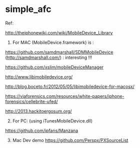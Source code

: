 simple_afc
==========

Ref: 

http://theiphonewiki.com/wiki/MobileDevice_Library


1. For MAC (MobileDevice.framework) is : 
 

https://github.com/samdmarshall/SDMMobileDevice (http://samdmarshall.com/) : interesting !!!

https://github.com/xslim/mobileDeviceManager

http://www.libimobiledevice.org/

http://blog.boceto.fr/2012/05/05/libimobiledevice-for-macosx/

https://viaforensics.com/resources/white-papers/iphone-forensics/cellebrite-ufed/

http://2013.hackitoergosum.org/



2. For PC: (using iTunesMobileDevice.dll)

https://github.com/ipfans/Manzana

3. Mac Dev demo
https://github.com/Perspx/PXSourceList
